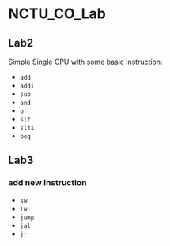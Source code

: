 # NCTU_CO_Lab
## Lab2
Simple Single CPU with some basic instruction:
* `add`
* `addi`
* `sub`
* `and`
* `or`
* `slt`
* `slti`
* `beq`
## Lab3
### add new instruction 
* `sw`
* `lw`
* `jump`
* `jal`
* `jr`